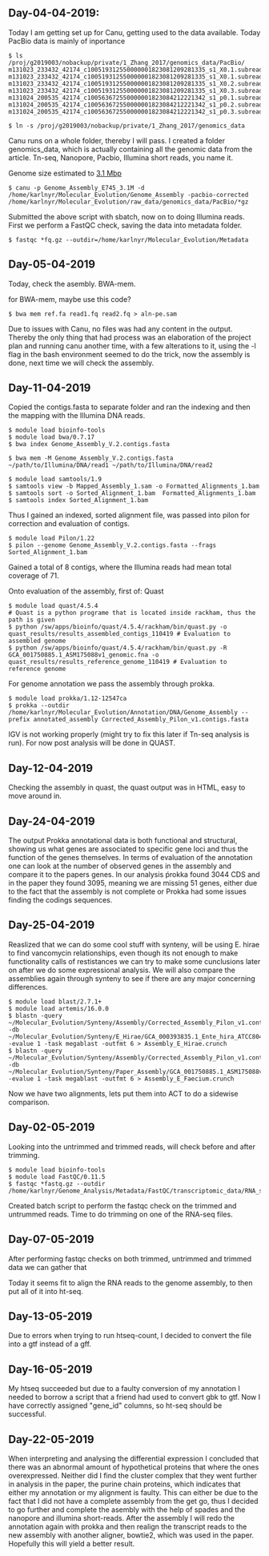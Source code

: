 ## Day-04-04-2019: 
Today I am getting set up for Canu, getting used to the data available. 
Today PacBio data is mainly of inportance 
```shell
$ ls /proj/g2019003/nobackup/private/1_Zhang_2017/genomics_data/PacBio/
m131023_233432_42174_c100519312550000001823081209281335_s1_X0.1.subreads.fastq.gz
m131023_233432_42174_c100519312550000001823081209281335_s1_X0.1.subreads.fastq.gz.save
m131023_233432_42174_c100519312550000001823081209281335_s1_X0.2.subreads.fastq.gz
m131023_233432_42174_c100519312550000001823081209281335_s1_X0.3.subreads.fastq.gz
m131024_200535_42174_c100563672550000001823084212221342_s1_p0.1.subreads.fastq.gz
m131024_200535_42174_c100563672550000001823084212221342_s1_p0.2.subreads.fastq.gz
m131024_200535_42174_c100563672550000001823084212221342_s1_p0.3.subreads.fastq.gz

$ ln -s /proj/g2019003/nobackup/private/1_Zhang_2017/genomics_data
```
Canu runs on a whole folder, thereby I will pass. I created a folder genomics_data, which is actually containing all the genomic data from the article. Tn-seq, Nanopore, Pacbio, Illumina short reads, you name it.

Genome size estimated to [3.1 Mbp](https://www.ncbi.nlm.nih.gov/pmc/articles/PMC3433357/)

```shell
$ canu -p Genome_Assembly_E745_3.1M -d /home/karlnyr/Molecular_Evolution/Genome_Assembly -pacbio-corrected /home/karlnyr/Molecular_Evolution/raw_data/genomics_data/PacBio/*gz
```
Submitted the above script with sbatch, now on to doing Illumina reads. First we perform a FastQC check, saving the data into metadata folder.
```shell
$ fastqc *fq.gz --outdir=/home/karlnyr/Molecular_Evolution/Metadata 
```
## Day-05-04-2019
Today, check the asembly. BWA-mem.

for BWA-mem, maybe use this code?
```shell
$ bwa mem ref.fa read1.fq read2.fq > aln-pe.sam
```
Due to issues with Canu, no files was had any content in the output. Thereby the only thing that had process was an elaboration of the project plan and running canu another time, with a few alterations to it, using the -l flag in the bash environment seemed to do the trick, now the assembly is done, next time we will check the assembly.  

## Day-11-04-2019

Copied the contigs.fasta to separate folder and ran the indexing and then the mapping with the Illumina DNA reads. 
```shell
$ module load bioinfo-tools
$ module load bwa/0.7.17
$ bwa index Genome_Assembly_V.2.contigs.fasta

$ bwa mem -M Genome_Assembly_V.2.contigs.fasta ~/path/to/Illumina/DNA/read1 ~/path/to/Illumina/DNA/read2 
```

```shell
$ module load samtools/1.9
$ samtools view -b Mapped_Assembly_1.sam -o Formatted_Alignments_1.bam
$ samtools sort -o Sorted_Alignment_1.bam  Formatted_Alignments_1.bam 
$ samtools index Sorted_Alignment_1.bam 
```
Thus I gained an indexed, sorted alignment file, was passed into pilon for correction and evaluation of contigs. 

```shell
$ module load Pilon/1.22
$ pilon --genome Genome_Assembly_V.2.contigs.fasta --frags Sorted_Alignment_1.bam 
```
Gained a total of 8 contigs, where the Illumina reads had mean total coverage of 71.

Onto evaluation of the assembly, first of: Quast

```shell
$ module load quast/4.5.4
# Quast is a python programe that is located inside rackham, thus the path is given
$ python /sw/apps/bioinfo/quast/4.5.4/rackham/bin/quast.py -o quast_results/results_assembled_contigs_110419 # Evaluation to assembled genome 
$ python /sw/apps/bioinfo/quast/4.5.4/rackham/bin/quast.py -R GCA_001750885.1_ASM175088v1_genomic.fna -o quast_results/results_reference_genome_110419 # Evaluation to reference genome
```

For genome annotation we pass the assembly through prokka.

```shell
$ module load prokka/1.12-12547ca
$ prokka --outdir /home/karlnyr/Molecular_Evolution/Annotation/DNA/Genome_Assembly --prefix annotated_assembly Corrected_Assembly_Pilon_v1.contigs.fasta
```

IGV is not working properly (might try to fix this later if Tn-seq analysis is run). For now post analysis will be done in QUAST.

## Day-12-04-2019
Checking the assembly in quast, the quast output was in HTML, easy to move around in. 

## Day-24-04-2019

The output Prokka annotational data is both functional and structural, showing us what genes are associated to specific gene loci and thus the function of the genes themselves. In terms of evaluation of the annotation one can look at the number of observed genes in the assembly and compare it to the papers genes. In our analysis ṕrokka found 3044 CDS and in the paper they found 3095, meaning we are missing 51 genes, either due to the fact that the assembly is not complete or Prokka had some issues finding the codings sequences. 

## Day-25-04-2019

Reaslized that we can do some cool stuff with synteny, will be using E. hirae to find vancomycin relationships, even though its not enough to make functionality calls of restistances we can try to make some cunclusions later on after we do some expressional analysis. We will also compare the assemblies again through synteny to see if there are any major concerning differences. 

```shell
$ module load blast/2.7.1+
$ module load artemis/16.0.0
$ blastn -query ~/Molecular_Evolution/Synteny/Assembly/Corrected_Assembly_Pilon_v1.contigs.fasta -db ~/Molecular_Evolution/Synteny/E_Hirae/GCA_000393835.1_Ente_hira_ATCC8043_V1_genomic.fna -evalue 1 -task megablast -outfmt 6 > Assembly_E_Hirae.crunch
$ blastn -query ~/Molecular_Evolution/Synteny/Assembly/Corrected_Assembly_Pilon_v1.contigs.fasta -db ~/Molecular_Evolution/Synteny/Paper_Assembly/GCA_001750885.1_ASM175088v1_genomic.fna -evalue 1 -task megablast -outfmt 6 > Assembly_E_Faecium.crunch
```

Now we have two alignments, lets put them into ACT to do a sidewise comparison. 

## Day-02-05-2019

Looking into the untrimmed and trimmed reads, will check before and after trimming. 
```shell
$ module load bioinfo-tools
$ module load FastQC/0.11.5
$ fastqc *fastq.gz --outdir /home/karlnyr/Genome_Analysis/Metadata/FastQC/transcriptomic_data/RNA_serum/untrimmed
```

Created batch script to perform the fastqc check on the trimmed and untrummed reads. Time to do trimming on one of the RNA-seq files. 

## Day-07-05-2019

After performing fastqc checks on both trimmed, untrimmed and trimmed data we can gather that 


Today it seems fit to align the RNA reads to the genome assembly, to then put all of it into ht-seq. 

## Day-13-05-2019

Due to errors when trying to run htseq-count, I decided to convert the file into a gtf instead of a gff. 

## Day-16-05-2019

My htseq succeeded but due to a faulty conversion of my annotation I needed to borrow a script that a friend had used to convert gbk to gtf. Now I have correctly assigned "gene_id" columns, so ht-seq should be successful.

## Day-22-05-2019

When interpreting and analysing the differential expression I concluded that there was an abnormal amount of hypothetical proteins that where the ones overexpressed. Neither did I find the cluster complex that they went further in analysis in the paper, the purine chain proteins, which indicates that either my annotation or my alignment is faulty. This can either be due to the fact that I did not have a complete assembly from the get go, thus I decided to go further and complete the asembly with the help of spades and the nanopore and illumina short-reads. After the assembly I will redo the annotation again with prokka and then realign the transcript reads to the new assembly with another aligner, bowtie2, which was used in the paper. Hopefully this will yield a better result.   
